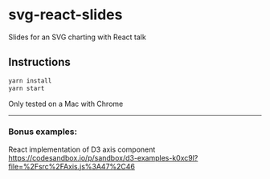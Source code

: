 # svg-react-slides
Slides for an SVG charting with React talk

## Instructions

```bash
yarn install
yarn start
```

Only tested on a Mac with Chrome


---

### Bonus examples:

React implementation of D3 axis component
https://codesandbox.io/p/sandbox/d3-examples-k0xc9l?file=%2Fsrc%2FAxis.js%3A47%2C46
